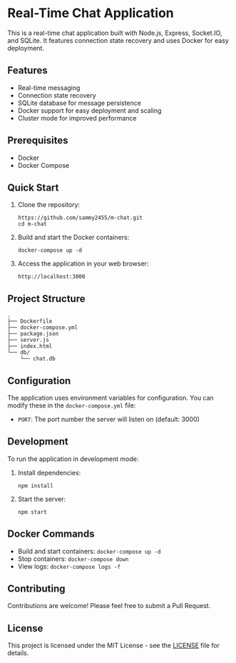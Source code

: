 # Real-Time Chat Application

This is a real-time chat application built with Node.js, Express, Socket.IO, and SQLite. It features connection state recovery and uses Docker for easy deployment.

## Features

- Real-time messaging
- Connection state recovery
- SQLite database for message persistence
- Docker support for easy deployment and scaling
- Cluster mode for improved performance

## Prerequisites

- Docker
- Docker Compose

## Quick Start

1. Clone the repository:
   ```
   https://github.com/sammy2455/m-chat.git
   cd m-chat
   ```

2. Build and start the Docker containers:
   ```
   docker-compose up -d
   ```

3. Access the application in your web browser:
   ```
   http://localhost:3000
   ```

## Project Structure

```
.
├── Dockerfile
├── docker-compose.yml
├── package.json
├── server.js
├── index.html
└── db/
    └── chat.db
```

## Configuration

The application uses environment variables for configuration. You can modify these in the `docker-compose.yml` file:

- `PORT`: The port number the server will listen on (default: 3000)

## Development

To run the application in development mode:

1. Install dependencies:
   ```
   npm install
   ```

2. Start the server:
   ```
   npm start
   ```

## Docker Commands

- Build and start containers: `docker-compose up -d`
- Stop containers: `docker-compose down`
- View logs: `docker-compose logs -f`

## Contributing

Contributions are welcome! Please feel free to submit a Pull Request.

## License

This project is licensed under the MIT License - see the [LICENSE](LICENSE) file for details.